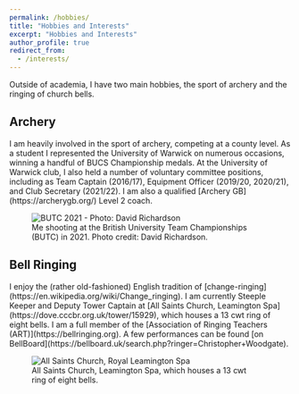 ```yaml
---
permalink: /hobbies/
title: "Hobbies and Interests"
excerpt: "Hobbies and Interests"
author_profile: true
redirect_from: 
  - /interests/
---
```


Outside of academia, I have two main hobbies, the sport of archery and the ringing of church bells.

<h2>Archery</h2>
I am heavily involved in the sport of archery, competing at a county level. As a student I represented the University of Warwick on numerous occasions, winning a handful of BUCS Championship medals. At the University of Warwick club, I also held a number of voluntary committee positions, including as Team Captain (2016/17), Equipment Officer (2019/20, 2020/21), and Club Secretary (2021/22). I am also a qualified [Archery GB](https://archerygb.org/) Level 2 coach.

<figure style="width: 400px" class="align-center">
  <img src="{{ site.url }}{{ site.baseurl }}/images/archery.jpg" alt="BUTC 2021 - Photo: David Richardson">
  <figcaption>Me shooting at the British University Team Championships (BUTC) in 2021. Photo credit: David Richardson.</figcaption>
</figure>

<h2>Bell Ringing</h2>
I enjoy the (rather old-fashioned) English tradition of [change-ringing](https://en.wikipedia.org/wiki/Change_ringing). I am currently Steeple Keeper and Deputy Tower Captain at [All Saints Church, Leamington Spa](https://dove.cccbr.org.uk/tower/15929), which houses a 13 cwt ring of eight bells. I am a full member of the [Association of Ringing Teachers (ART)](https://bellringing.org). A few performances can be found [on BellBoard](https://bellboard.uk/search.php?ringer=Christopher+Woodgate).

<figure style="width: 400px" class="align-center">
  <img src="{{ site.url }}{{ site.baseurl }}/images/all_saints_leamington.jpg" alt="All Saints Church, Royal Leamington Spa">
  <figcaption>All Saints Church, Leamington Spa, which houses a 13 cwt ring of eight bells.</figcaption>
</figure>
